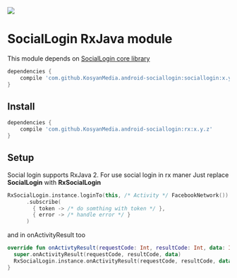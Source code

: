 [![](https://jitpack.io/v/KosyanMedia/android-sociallogin.svg)](https://jitpack.io/#KosyanMedia/android-sociallogin)

# SocialLogin RxJava module

This module depends on [SocialLogin core library][sociallogin-core]

```Groovy
dependencies {
    compile 'com.github.KosyanMedia.android-sociallogin:sociallogin:x.y.z'
}
```

## Install

```Groovy
dependencies {
    compile 'com.github.KosyanMedia.android-sociallogin:rx:x.y.z'
}
```

## Setup

Social login supports RxJava 2. For use social login in rx maner Just replace **SocialLogin** with **RxSocialLogin**

```Kotlin
RxSocialLogin.instance.loginTo(this, /* Activity */ FacebookNetwork())
      .subscribe(
        { token -> /* do somthing with token */ },
        { error -> /* handle error */ }
      )
```

and in onActivityResult too


```Kotlin
override fun onActivtyResult(requestCode: Int, resultCode: Int, data: Intent?) {
  super.onActivityResult(requestCode, resultCode, data)
  RxSocialLogin.instance.onActivityResult(requestCode, resultCode, data)
}
```


[sociallogin-core]: https://github.com/KosyanMedia/android-sociallogin